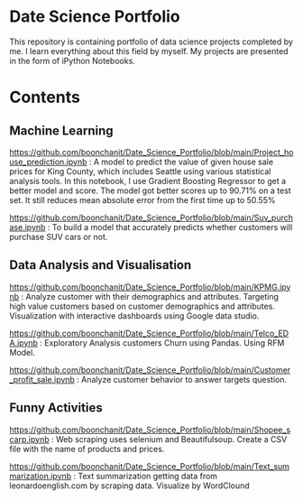 # Date Science Portfolio
This repository is containing portfolio of data science projects completed by me. I learn everything about this field by myself. My projects are presented in the form of iPython Notebooks.
# Contents
## Machine Learning
https://github.com/boonchanit/Date_Science_Portfolio/blob/main/Project_house_prediction.ipynb : A model to predict the value of given house sale prices for King County, which includes Seattle using various statistical analysis tools. In this notebook, I use Gradient Boosting Regressor to get a better model and score. The model got better scores up to 90.71% on a test set. It still reduces mean absolute error from the first time up to 50.55%

https://github.com/boonchanit/Date_Science_Portfolio/blob/main/Suv_purchase.ipynb : To build a model that accurately predicts whether customers will purchase SUV cars or not.

## Data Analysis and Visualisation
https://github.com/boonchanit/Date_Science_Portfolio/blob/main/KPMG.ipynb : Analyze customer with their demographics and attributes. Targeting high value customers based on customer demographics and attributes. Visualization with interactive dashboards using Google data studio.

https://github.com/boonchanit/Date_Science_Portfolio/blob/main/Telco_EDA.ipynb : Exploratory Analysis customers Churn using Pandas. Using RFM Model.

https://github.com/boonchanit/Date_Science_Portfolio/blob/main/Customer_profit_sale.ipynb : Analyze customer behavior to answer targets question.


## Funny Activities 
https://github.com/boonchanit/Date_Science_Portfolio/blob/main/Shopee_scarp.ipynb : Web scraping uses selenium and Beautifulsoup. Create a CSV file with the name of products and prices.

https://github.com/boonchanit/Date_Science_Portfolio/blob/main/Text_summarization.ipynb : Text summarization getting data from leonardoenglish.com by scraping data. Visualize by WordClound 
